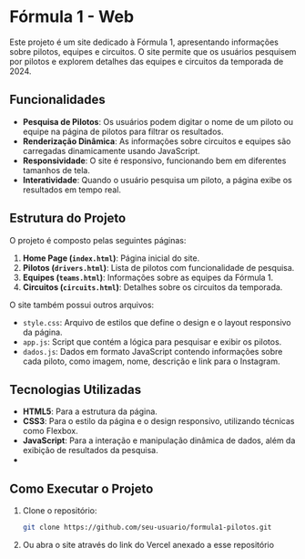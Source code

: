 # Fórmula 1 - Web

Este projeto é um site dedicado à Fórmula 1, apresentando informações sobre pilotos, equipes e circuitos. O site permite que os usuários pesquisem por pilotos e explorem detalhes das equipes e circuitos da temporada de 2024.

## Funcionalidades

- **Pesquisa de Pilotos**: Os usuários podem digitar o nome de um piloto ou equipe na página de pilotos para filtrar os resultados.
- **Renderização Dinâmica**: As informações sobre circuitos e equipes são carregadas dinamicamente usando JavaScript.
- **Responsividade**: O site é responsivo, funcionando bem em diferentes tamanhos de tela.
- **Interatividade**: Quando o usuário pesquisa um piloto, a página exibe os resultados em tempo real.

## Estrutura do Projeto


O projeto é composto pelas seguintes páginas:

1. **Home Page (`index.html`)**: Página inicial do site.
2. **Pilotos (`drivers.html`)**: Lista de pilotos com funcionalidade de pesquisa.
3. **Equipes (`teams.html`)**: Informações sobre as equipes da Fórmula 1.
4. **Circuitos (`circuits.html`)**: Detalhes sobre os circuitos da temporada.

O site também possui outros arquivos: 

- `style.css`: Arquivo de estilos que define o design e o layout responsivo da página.
- `app.js`: Script que contém a lógica para pesquisar e exibir os pilotos.
- `dados.js`: Dados em formato JavaScript contendo informações sobre cada piloto, como imagem, nome, descrição e link para o Instagram.

## Tecnologias Utilizadas

- **HTML5**: Para a estrutura da página.
- **CSS3**: Para o estilo da página e o design responsivo, utilizando técnicas como Flexbox.
- **JavaScript**: Para a interação e manipulação dinâmica de dados, além da exibição de resultados da pesquisa.
- 
## Como Executar o Projeto

1. Clone o repositório:
   ```bash
   git clone https://github.com/seu-usuario/formula1-pilotos.git
2. Ou abra o site através do link do Vercel anexado a esse repositório

